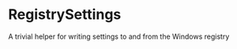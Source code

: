 RegistrySettings
================

A trivial helper for writing settings to and from the Windows registry